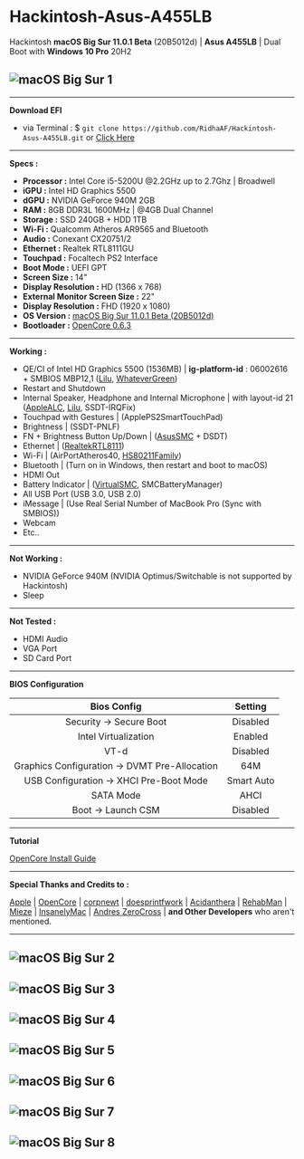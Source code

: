 # **Hackintosh-Asus-A455LB**

Hackintosh **macOS Big Sur 11.0.1 Beta** (20B5012d) | **Asus A455LB** | Dual Boot with **Windows 10 Pro** 20H2

## <img src="img/Screen Shot 2020-11-04 at 7.00.49 PM.png" alt="macOS Big Sur 1" align="center">

---

**Download EFI**

- via Terminal : \$ `git clone https://github.com/RidhaAF/Hackintosh-Asus-A455LB.git` or [Click Here](https://github.com/RidhaAF/Hackintosh-Asus-A455LB/archive/master.zip)

---

**Specs :**

- **Processor :** Intel Core i5-5200U @2.2GHz up to 2.7Ghz | Broadwell
- **iGPU :** Intel HD Graphics 5500
- **dGPU :** NVIDIA GeForce 940M 2GB
- **RAM :** 8GB DDR3L 1600MHz | @4GB Dual Channel
- **Storage :** SSD 240GB + HDD 1TB
- **Wi-Fi :** Qualcomm Atheros AR9565 and Bluetooth
- **Audio :** Conexant CX20751/2
- **Ethernet :** Realtek RTL8111GU
- **Touchpad :** Focaltech PS2 Interface
- **Boot Mode :** UEFI GPT
- **Screen Size :** 14"
- **Display Resolution :** HD (1366 x 768)
- **External Monitor Screen Size :** 22"
- **Display Resolution :** FHD (1920 x 1080)
- **OS Version :** [macOS Big Sur 11.0.1 Beta (20B5012d)](https://github.com/corpnewt/gibMacOS)
- **Bootloader :** [OpenCore 0.6.3](https://github.com/acidanthera/OpenCorePkg/releases)

---

**Working :**

- QE/CI of Intel HD Graphics 5500 (1536MB) | **ig-platform-id** : 06002616 + SMBIOS MBP12,1 ([Lilu](https://github.com/acidanthera/Lilu/releases), [WhateverGreen](https://github.com/acidanthera/whatevergreen/releases))
- Restart and Shutdown
- Internal Speaker, Headphone and Internal Microphone | with layout-id 21 ([AppleALC](https://github.com/acidanthera/applealc/releases), [Lilu](https://github.com/acidanthera/Lilu/releases), SSDT-IRQFix)
- Touchpad with Gestures | (ApplePS2SmartTouchPad)
- Brightness | (SSDT-PNLF)
- FN + Brightness Button Up/Down | ([AsusSMC](https://github.com/hieplpvip/AsusSMC/releases) + DSDT)
- Ethernet | ([RealtekRTL8111](https://github.com/Mieze/RTL8111_driver_for_OS_X/releases))
- Wi-Fi | (AirPortAtheros40, [HS80211Family](https://www.insanelymac.com/forum/files/file/1008-io80211family-modif/))
- Bluetooth | (Turn on in Windows, then restart and boot to macOS)
- HDMI Out
- Battery Indicator | ([VirtualSMC](https://github.com/acidanthera/virtualsmc/releases), SMCBatteryManager)
- All USB Port (USB 3.0, USB 2.0)
- iMessage | (Use Real Serial Number of MacBook Pro (Sync with SMBIOS))
- Webcam
- Etc..

---

**Not Working :**

- NVIDIA GeForce 940M (NVIDIA Optimus/Switchable is not supported by Hackintosh)
- Sleep

---

**Not Tested :**

- HDMI Audio
- VGA Port
- SD Card Port

---

**BIOS Configuration**

|                  Bios Config                  |  Setting   |
| :-------------------------------------------: | :--------: |
|            Security -> Secure Boot            |  Disabled  |
|             Intel Virtualization              |  Enabled   |
|                     VT-d                      |  Disabled  |
| Graphics Configuration -> DVMT Pre-Allocation |    64M     |
|    USB Configuration -> XHCI Pre-Boot Mode    | Smart Auto |
|                   SATA Mode                   |    AHCI    |
|              Boot -> Launch CSM               |  Disabled  |

---

**Tutorial**

[OpenCore Install Guide](https://dortania.github.io/OpenCore-Install-Guide/)

---

**Special Thanks and Credits to :**

[Apple](https://www.apple.com) | [OpenCore](https://github.com/acidanthera/OpenCorePkg) | [corpnewt](https://github.com/corpnewt/gibMacOS) | [doesprintfwork](https://github.com/doesprintfwork/MakeInstallmacOS) | [Acidanthera](https://github.com/acidanthera) | [RehabMan](https://github.com/RehabMan/Laptop-DSDT-Patch) | [Mieze](https://github.com/Mieze/RTL8111_driver_for_OS_X) | [InsanelyMac](https://www.insanelymac.com/forum) | [Andres ZeroCross](https://github.com/andreszerocross) | <b>and Other Developers</b> who aren't mentioned.

---

## <img src="img/Screen Shot 2020-11-04 at 7.01.16 PM.png" alt="macOS Big Sur 2" align="center">

## <img src="img/Screen Shot 2020-11-04 at 8.06.30 PM.png" alt="macOS Big Sur 3" align="center">

## <img src="img/Screen Shot 2020-11-04 at 8.38.53 PM.png" alt="macOS Big Sur 4" align="center">

## <img src="img/Screen Shot 2020-11-04 at 8.10.19 PM.png" alt="macOS Big Sur 5" align="center">

## <img src="img/Screen Shot 2020-11-04 at 8.13.34 PM.png" alt="macOS Big Sur 6" align="center">

## <img src="img/Screen Shot 2020-11-04 at 8.14.05 PM.png" alt="macOS Big Sur 7" align="center">

## <img src="img/Screen Shot 2020-11-04 at 8.15.29 PM.png" alt="macOS Big Sur 8" align="center">
